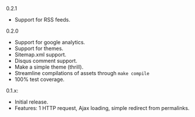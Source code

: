 0.2.1
- Support for RSS feeds.

0.2.0
- Support for google analytics.
- Support for themes.
- Sitemap.xml support.
- Disqus comment support.
- Make a simple theme (thrill).
- Streamline compilations of assets through `make compile`
- 100% test coverage.

0.1.x:
- Initial release.
- Features: 1 HTTP request, Ajax loading, simple redirect from permalinks.
